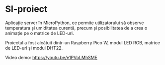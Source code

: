 # SI-proiect

Aplicație server în MicroPython, ce permite utilizatorului să observe temperatura și umiditatea curentă, precum și posibilitatea de a crea o animație pe o matrice de LED-uri.

Proiectul a fost alcătuit dintr-un Raspberry Pico W, modul LED RGB, matrice de LED-uri și modul DHT22.

Video demo: https://youtu.be/e1PVoLMhSME
